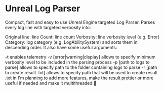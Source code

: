# Unreal Log Parser

Compact, fast and easy to use Unreal Engine targeted Log Parser. Parses every log line with targeted verbosity into:

Original line: line
Count: line count
Verbosity: line verbosity level (e.g. Error)
Category: log category (e.g. LogAbilitySystem)
and sorts them in descending order. It also have some useful arguments:

-t enables telemetry
-v [error|warning|display] allows to specify minimum verbosity level to be included in the parsing process
-p [path to logs to parse] allows to specify path to the folder containing logs to parse
-r [path to create result .txt] allows to specify path that will be used to create result .txt in
I'm planning to add more features, make the result prettier or more useful if needed and make it multithreaded 👀
